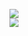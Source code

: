 [![](https://img.shields.io/badge/Made%20With-Github%20Spray-lightgrey.svg?style=for-the-badge&logo=github)](https://github.com/Annihil/github-spray#6065)  
[![](https://i.imgur.com/2DrTn0Z.gif)](https://github.com/Annihil/github-spray)